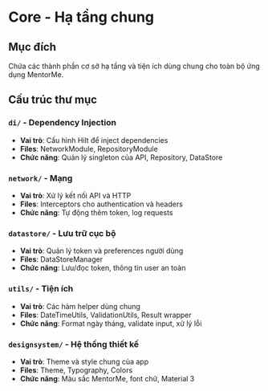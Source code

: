 # Core - Hạ tầng chung

## Mục đích
Chứa các thành phần cơ sở hạ tầng và tiện ích dùng chung cho toàn bộ ứng dụng MentorMe.

## Cấu trúc thư mục

### `di/` - Dependency Injection
- **Vai trò**: Cấu hình Hilt để inject dependencies
- **Files**: NetworkModule, RepositoryModule
- **Chức năng**: Quản lý singleton của API, Repository, DataStore

### `network/` - Mạng
- **Vai trò**: Xử lý kết nối API và HTTP
- **Files**: Interceptors cho authentication và headers
- **Chức năng**: Tự động thêm token, log requests

### `datastore/` - Lưu trữ cục bộ  
- **Vai trò**: Quản lý token và preferences người dùng
- **Files**: DataStoreManager
- **Chức năng**: Lưu/đọc token, thông tin user an toàn

### `utils/` - Tiện ích
- **Vai trò**: Các hàm helper dùng chung
- **Files**: DateTimeUtils, ValidationUtils, Result wrapper
- **Chức năng**: Format ngày tháng, validate input, xử lý lỗi

### `designsystem/` - Hệ thống thiết kế
- **Vai trò**: Theme và style chung của app
- **Files**: Theme, Typography, Colors
- **Chức năng**: Màu sắc MentorMe, font chữ, Material 3
